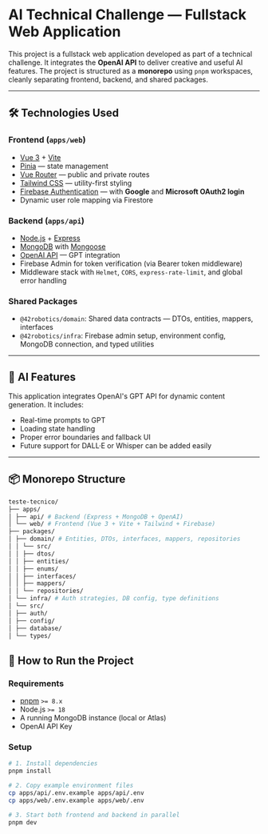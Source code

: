 # AI Technical Challenge — Fullstack Web Application

This project is a fullstack web application developed as part of a technical challenge. It integrates the **OpenAI API** to deliver creative and useful AI features. The project is structured as a **monorepo** using `pnpm` workspaces, cleanly separating frontend, backend, and shared packages.

---

## 🛠️ Technologies Used

### Frontend (`apps/web`)
- [Vue 3](https://vuejs.org/) + [Vite](https://vitejs.dev/)
- [Pinia](https://pinia.vuejs.org/) — state management
- [Vue Router](https://router.vuejs.org/) — public and private routes
- [Tailwind CSS](https://tailwindcss.com/) — utility-first styling
- [Firebase Authentication](https://firebase.google.com/) — with **Google** and **Microsoft OAuth2 login**
- Dynamic user role mapping via Firestore

### Backend (`apps/api`)
- [Node.js](https://nodejs.org/) + [Express](https://expressjs.com/)
- [MongoDB](https://www.mongodb.com/) with [Mongoose](https://mongoosejs.com/)
- [OpenAI API](https://platform.openai.com/) — GPT integration
- Firebase Admin for token verification (via Bearer token middleware)
- Middleware stack with `Helmet`, `CORS`, `express-rate-limit`, and global error handling

### Shared Packages
- `@42robotics/domain`: Shared data contracts — DTOs, entities, mappers, interfaces
- `@42robotics/infra`: Firebase admin setup, environment config, MongoDB connection, and typed utilities


---

## 🤖 AI Features

This application integrates OpenAI's GPT API for dynamic content generation. It includes:
- Real-time prompts to GPT
- Loading state handling
- Proper error boundaries and fallback UI
- Future support for DALL·E or Whisper can be added easily

---

## 📦 Monorepo Structure

```bash
teste-tecnico/
├── apps/
│ ├── api/ # Backend (Express + MongoDB + OpenAI)
│ └── web/ # Frontend (Vue 3 + Vite + Tailwind + Firebase)
├── packages/
│ ├── domain/ # Entities, DTOs, interfaces, mappers, repositories
│ │ └── src/
│ │ ├── dtos/
│ │ ├── entities/
│ │ ├── enums/
│ │ ├── interfaces/
│ │ ├── mappers/
│ │ └── repositories/
│ └── infra/ # Auth strategies, DB config, type definitions
│ └── src/
│ ├── auth/
│ ├── config/
│ ├── database/
│ └── types/
```



## 🚀 How to Run the Project

### Requirements

- [pnpm](https://pnpm.io/) `>= 8.x`
- Node.js `>= 18`
- A running MongoDB instance (local or Atlas)
- OpenAI API Key

### Setup

```bash
# 1. Install dependencies
pnpm install

# 2. Copy example environment files
cp apps/api/.env.example apps/api/.env
cp apps/web/.env.example apps/web/.env

# 3. Start both frontend and backend in parallel
pnpm dev